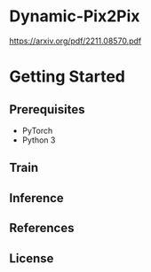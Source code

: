 # Dynamic-Pix2Pix 
https://arxiv.org/pdf/2211.08570.pdf

# Getting Started
## Prerequisites
* PyTorch 
* Python 3


## Train


## Inference


## References

## License


